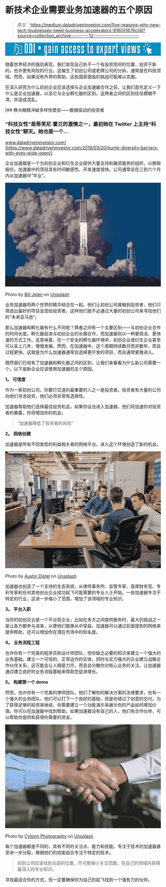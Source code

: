 # 新技术企业需要业务加速器的五个原因

> 原文：<https://medium.datadriveninvestor.com/five-reasons-why-new-tech-businesses-need-business-accelerators-916031676c0d?source=collection_archive---------12----------------------->

[![](img/96cc16ab7b8ac56bf84fecee0a51c0c4.png)](http://www.track.datadriveninvestor.com/1B9E)

随着世界经济的强劲表现，我们发现自己处于一个有投资空间的位置，投资于新的，也许更有风险的行业。这催生了初创公司或老牌公司的分拆，通常是在科技领域。然而，如果没有外界的帮助，这些国家面临的挑战可能难以克服。

在深入研究为什么初创企业应该选择与企业加速器合作之前，让我们首先定义一下什么是企业加速器，以及它与企业孵化器的区别。这两者之间的区别往往模糊不清，并造成混乱。

[](https://www.datadriveninvestor.com/2019/03/20/hurtle-diversity-barriers-with-eyes-wide-open/) [## 睁大眼睛冲破多样性壁垒——数据驱动的投资者

### “科技女性”是蒂芙尼·霍兰的激情之一，最初她在 Twitter 上主持“科技女性”聊天。她也是一个…

www.datadriveninvestor.com](https://www.datadriveninvestor.com/2019/03/20/hurtle-diversity-barriers-with-eyes-wide-open/) 

企业加速器是一个为初创企业和衍生企业提供大量支持和融资服务的组织，以换取股份。加速器中的项目具有时间敏感性，开发速度很快。公司通常会在三到六个月内从加速器中“毕业”。

![](img/6ab5ab1a0ed687e937f00b6fecc91567.png)

Photo by [Bill Jelen](https://unsplash.com/photos/woWf_VJ7dNs?utm_source=unsplash&utm_medium=referral&utm_content=creditCopyText) on [Unsplash](https://unsplash.com/search/photos/rocket-takeoff?utm_source=unsplash&utm_medium=referral&utm_content=creditCopyText)

业务加速器将两个世界的精华结合在一起。他们让初创公司接触到投资者，他们只筛选出最好的项目呈现给投资者，这样他们就不必通过大量的初创公司来寻找他们的“未来亚马逊”。

那么加速器和孵化器有什么不同呢？两者之间有一个主要区别——与初创企业合作的时间长度。孵化器促进与初创企业的长期合作，而加速器则以一种更简洁、更快速的方式工作。这意味着，在一个安全的孵化器环境中，初创企业或衍生企业甚至可以呆上几年，慢慢发展。然而，在加速器中，这个周期持续数月而非数年，而且过程更快。这就是为什么加速器通常会选择更开发的项目，而且通常更难进入。

既然我们已经有了加速器和孵化器之间的区别，让我们来看看为什么新公司需要一个。以下是新企业应该使用加速器的五个原因。

**1。** **可信度**

作为一家初创公司，你要打交道的最重要的人之一是投资者。投资者有大量的公司向他们寻求投资，他们必须非常有选择性。

加速器帮助他们选择最佳投资机会。如果你设法进入加速器，他们将加速你对投资者的暴露，你将增加你的机会。

> “加速器降低了投资者的风险”

**2。** **网络创建**

加速器是所有不同类型的利益相关者的网络平台。进入这个环境创造了新的机会。

![](img/e0ac4b8e3385ec9453f0490b139c2c8e.png)

Photo by [Austin Distel](https://unsplash.com/photos/mpN7xjKQ_Ns?utm_source=unsplash&utm_medium=referral&utm_content=creditCopyText) on [Unsplash](https://unsplash.com/search/photos/accelerator?utm_source=unsplash&utm_medium=referral&utm_content=creditCopyText)

加速器也创造了一个支持的生态系统，从律师事务所、监管专家、首席财务官、专利专家和任何其他创业企业成功起飞可能需要的专业人士开始。一些加速器专注于特定的行业，这进一步缩小了范围，增加了该领域的专业知识。

**3。** **平台入职**

当你的初创企业是一个平台型企业，比如在多方之间提供服务时，最大的挑战之一是让各方都参与进来，以便他们能够从中受益。加速器可以通过前面提到的网络来提供帮助，还可以增加你在潜在市场中的知名度。

**4。** **业务流程工程**

也许你有一个完美的程序员和设计师团队，但你缺乏必要的知识来建立一个强大的业务基础。建立一个可信的、正常运作的实体，同时与实力强大的企业建立战略合作伙伴关系，这可能会让人精疲力尽，而且会分散你对核心业务的关注。让加速器通过建立良好的业务流程基础来帮助您促进增长。

**5。** **构建第一个 demo**

然而，也许你有一个完美的律师团队，他们了解你的解决方案的法律要求，也有一个强大的业务团队，他们可以打下一个良好的基础，但是你错过了创意的交付。为了获得足够的投资来继续，你需要建立一个功能演示来展示你的产品如何增加价值。你可以在加速器中找到帮助。如果加速器没有自己的人，他们有合作伙伴，可以帮助你提供和获得你需要的资金。

![](img/fbce8ae1c921c8a26730bd51feedd17c.png)

Photo by [Cytonn Photography](https://unsplash.com/photos/n95VMLxqM2I?utm_source=unsplash&utm_medium=referral&utm_content=creditCopyText) on [Unsplash](https://unsplash.com/search/photos/handshake?utm_source=unsplash&utm_medium=referral&utm_content=creditCopyText)

每个加速器都是不同的，具有不同的关注点、能力和技能。专注于技术的加速器甚至进一步分裂，根据他们的技能组合专注于特定的技术。

> 初创公司应该找到合适的位置，尽可能缩小关注范围，在自己的领域内获得最深入的专业知识。

寻找最适合你的方式，但一定要确保你为自己的起飞找到一个强有力的伙伴。